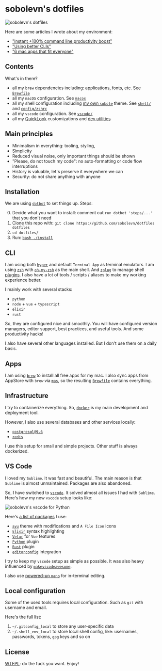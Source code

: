 # sobolevn's dotfiles

![sobolevn's dotfiles](https://raw.githubusercontent.com/sobolevn/dotfiles/master/media/hyper.png)

Here are some articles I wrote about my environment:

- ["Instant +100% command line productivity boost"](https://dev.to/sobolevn/instant-100-command-line-productivity-boost)
- ["Using better CLIs"](https://dev.to/sobolevn/using-better-clis-6o8)
- ["6 mac apps that fit everyone"](https://sobolevn.me/2019/07/6-best-mac-apps)


## Contents

What's in there?

- all my `brew` dependencies including: applications, fonts, etc. See [`Brewfile`](https://github.com/sobolevn/dotfiles/blob/master/Brewfile)
- all my `macOS` configuration. See [`macos`](https://github.com/sobolevn/dotfiles/blob/master/macos/)
- all my shell configuration including [my own `sobole`](https://github.com/sobolevn/sobole-zsh-theme) theme. See [`shell/`](https://github.com/sobolevn/dotfiles/tree/master/shell) and [`config/zshrc`](https://github.com/sobolevn/dotfiles/blob/master/config/zshrc)
- all my `vscode` configuration. See [`vscode/`](https://github.com/sobolevn/dotfiles/tree/master/vscode)
- all my [QuickLook](https://github.com/sindresorhus/quick-look-plugins) customizations and [dev utilities](https://github.com/sbarex/SourceCodeSyntaxHighlight)


## Main principles

- Minimalism in everything: tooling, styling, 
- Simplicity
- Reduced visual noise, only important things should be shown
- "Please, do not touch my code": no auto-formatting or code flow interruptions
- History is valuable, let's preserve it everywhere we can
- Security: do not share anything with anyone


## Installation

We are using [`dotbot`](https://github.com/anishathalye/dotbot/)
to set things up. Steps:

0. Decide what you want to install: comment out `run_dotbot 'steps/...'` that you don't need
1. Clone this repo with: `git clone https://github.com/sobolevn/dotfiles dotfiles`
2. `cd dotfiles/`
3. Run: [`bash ./install`](https://github.com/sobolevn/dotfiles/blob/master/install)


## CLI

I am using both [`hyper`](https://hyper.is/)
and default `Terminal App` as terminal emulators.
I am using [`zsh`](https://github.com/zsh-users/zsh) with [`oh-my-zsh`](https://github.com/robbyrussell/oh-my-zsh)
as the main shell.
And [`zplug`](https://github.com/zplug/zplug) to manage shell [plugins](https://github.com/sobolevn/dotfiles/blob/master/config/zplugrc).
I also have a lot of tools / scripts / aliases to make my working experience better.

I mainly work with several stacks:

- `python`
- `node` + `vue` + `typescript`
- `elixir`
- `rust`

So, they are configured nice and smoothly.
You will have configured version managers, editor support, best practices, and useful tools.
And some productivity hacks!

I also have several other languages installed.
But I don't use them on a daily basis.


## Apps

I am using [`brew`](https://brew.sh/) to install all free apps for my mac.
I also sync apps from AppStore with `brew` via [`mas`](https://formulae.brew.sh/formula/mas),
so the resulting [`Brewfile`](https://github.com/sobolevn/dotfiles/blob/master/Brewfile) contains everything.


## Infrastructure

I try to containerize everything.
So, [`docker`](https://formulae.brew.sh/cask/docker) is my main development and deployment tool.

However, I also use several databases and other services locally:

- [`postgresql@9.6`](https://formulae.brew.sh/formula/postgresql@9.6)
- [`redis`](https://formulae.brew.sh/formula/redis)

I use this setup for small and simple projects.
Other stuff is always dockerized.


## VS Code

I loved my `Sublime`. It was fast and beautiful.
The main reason is that `Sublime` is almost unmaintained.
Packages are also abandoned.

So, I have switched to [`vscode`](https://formulae.brew.sh/cask/visual-studio-code).
It solved almost all issues I had with `Sublime`.
Here's how my new `vscode` setup looks like:

![sobolevn's vscode for Python](https://raw.githubusercontent.com/sobolevn/dotfiles/master/media/vscode-python.png)

Here's [a list of packages](https://github.com/sobolevn/dotfiles/blob/master/vscode/install.sh) I use:

- [`ayu`](https://github.com/ayu-theme/vscode-ayu) theme with modifications and `A File Icon` icons
- [`Elixir`](https://github.com/timmhirsens/vscode-elixir) syntax highlighting
- [`Vetur`](https://github.com/vuejs/vetur) for `Vue` features
- [`Python`](https://github.com/Microsoft/vscode-python) plugin
- [`Rust`](https://github.com/rust-lang/rls-vscode) plugin
- [`editorconfig`](https://editorconfig.org/) integration

I try to keep my `vscode` setup as simple as possible.
It was also heavy influenced by [`makevscodeawesome`](https://makevscodeawesome.com/).

I also use [powered-up `nano`](https://github.com/sobolevn/dotfiles/blob/master/config/nanorc)
for in-terminal editing.


## Local configuration

Some of the used tools requires local configuration. Such as `git` with username and email.

Here's the full list:

1. `~/.gitconfig_local` to store any user-specific data
2. `~/.shell_env_local` to store local shell config, like: usernames, passwords, tokens, `gpg` keys and so on


## License

[WTFPL](https://en.wikipedia.org/wiki/WTFPL): do the fuck you want. Enjoy!
